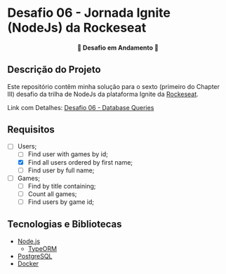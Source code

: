 # Desafio 06 - Jornada Ignite (NodeJs) da Rockeseat

<h4 align="center">
 🚧  Desafio em Andamento  🚧
</h4>

## Descrição do Projeto

Este repositório contêm minha solução para o sexto (primeiro do Chapter III) desafio da trilha de NodeJs da plataforma Ignite da [Rockeseat](https://www.rocketseat.com.br/).

Link com Detalhes: [Desafio 06 - Database Queries](https://www.notion.so/Desafio-01-Database-Queries-8d97dae581d5446e97555c43d301ee45)

## Requisitos

- [ ] Users;
  - [ ] Find user with games by id;
  - [x] Find all users ordered by first name;
  - [ ] Find user by full name;
- [ ] Games;
  - [ ] Find by title containing;
  - [ ] Count all games;
  - [ ] Find users by game id;

## Tecnologias e Bibliotecas

- [Node.js](https://nodejs.org/)
  - [TypeORM](https://typeorm.io/#/)
- [PostgreSQL](https://www.postgresql.org/)
- [Docker](https://www.docker.com/)
